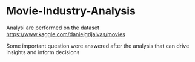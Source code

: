 # Movie-Industry-Analysis

Analysi are performed on the dataset https://www.kaggle.com/danielgrijalvas/movies

Some important question were answered after the analysis that can drive insights and inform decisions

